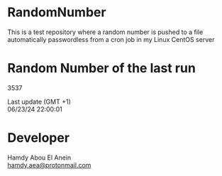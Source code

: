 # RandomNumber    
This is a test repository where a random number is pushed to a file automatically passwordless from a cron job in my Linux CentOS server    
# Random Number of the last run   
3537
      
Last update (GMT +1)    
06/23/24 22:00:01
# Developer    
Hamdy Abou El Anein   
hamdy.aea@protonmail.com
